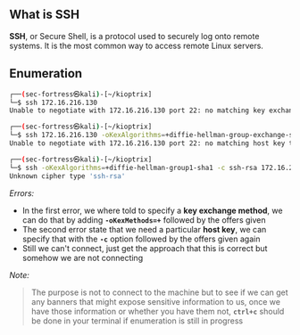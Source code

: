 ## What is SSH
**SSH**, or Secure Shell, is a protocol used to securely log onto remote systems. It is the most common way to access remote Linux servers.

## Enumeration

```sh
┌──(sec-fortress㉿kali)-[~/kioptrix]
└─$ ssh 172.16.216.130             
Unable to negotiate with 172.16.216.130 port 22: no matching key exchange method found. Their offer: diffie-hellman-group-exchange-sha1,diffie-hellman-group1-sha1

┌──(sec-fortress㉿kali)-[~/kioptrix]
└─$ ssh 172.16.216.130 -oKexAlgorithms=+diffie-hellman-group-exchange-sha1              
Unable to negotiate with 172.16.216.130 port 22: no matching host key type found. Their offer: ssh-rsa,ssh-dss

┌──(sec-fortress㉿kali)-[~/kioptrix]
└─$ ssh -oKexAlgorithms=+diffie-hellman-group1-sha1 -c ssh-rsa 172.16.216.130
Unknown cipher type 'ssh-rsa'
```

*Errors:*

- In the first error, we where told to specify a **key exchange method**, we can do that by adding **`-oKexMethods=+`** followed by the offers given
- The second error state that we need a particular **host key**, we can specify that with the **`-c`** option followed by the offers given again
- Still we can't connect, just get the approach that this is correct but somehow we are not connecting

*Note:*

> The purpose is not to connect to the machine but to see if we can get any banners that might expose sensitive information to us, once we have those information or whether you have them not, **`ctrl+c`** should be done in your terminal if enumeration is still in progress